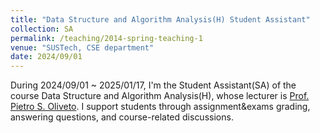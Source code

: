 ```yaml
---
title: "Data Structure and Algorithm Analysis(H) Student Assistant"
collection: SA
permalink: /teaching/2014-spring-teaching-1
venue: "SUSTech, CSE department"
date: 2024/09/01 
---
```

During 2024/09/01 ~ 2025/01/17, I'm the Student Assistant(SA) of the course Data Structure and Algorithm Analysis(H), whose lecturer is [Prof. Pietro S. Oliveto](https://peteroliveto.github.io/). I support students through assignment&exams grading, answering questions, and course-related discussions.